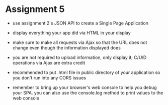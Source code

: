# Assignment 5
- use assignment 2's JSON API to create a Single Page Application
- display everything your app did via HTML in your display
- make sure to make all requests via Ajax so that the URL does not change even though the information displayed does
- you are not required to upload information, only display it; C/U/D operations via Ajax are extra credit

- recommended to put .html file in public directory of your application so you don't run into any CORS issues
- remember to bring up your browser's web console to help you debug your SPA. you can also use the console.log method to print values to the web console
